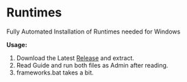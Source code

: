 # Runtimes
Fully Automated Installation of Runtimes needed for Windows

**Usage:**
1. Download the Latest [Release](https://github.com/HardwareGeiler/Runtimes/releases/latest/downloads/InstallRuntimes.zip) and extract.
2. Read Guide and run both files as Admin after reading.
3. frameworks.bat takes a bit.
